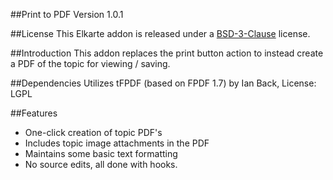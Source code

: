##Print to PDF Version 1.0.1

##License
This Elkarte addon is released under a [BSD-3-Clause](http://opensource.org/licenses/BSD-3-Clause) license.

##Introduction
This addon replaces the print button action to instead create a PDF of the topic for viewing / saving.

##Dependencies
Utilizes tFPDF (based on FPDF 1.7) by Ian Back, License:  LGPL    

##Features
  - One-click creation of topic PDF's
  - Includes topic image attachments in the PDF
  - Maintains some basic text formatting
  - No source edits, all done with hooks.